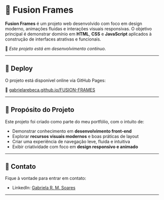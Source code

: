 # 🎨 Fusion Frames

**Fusion Frames** é um projeto web desenvolvido com foco em design moderno, animações fluidas e interações visuais responsivas. O objetivo principal é demonstrar domínio em **HTML**, **CSS** e **JavaScript** aplicados à construção de interfaces atrativas e funcionais.

📍 *Este projeto está em desenvolvimento contínuo.*

---

## 🚀 Deploy

O projeto está disponível online via GitHub Pages:

🔗 [gabrielarebeca.github.io/FUSION-FRAMES](https://gabrielarebeca.github.io/FUSION-FRAMES/)

---

## 💼 Propósito do Projeto

Este projeto foi criado como parte do meu portfólio, com o intuito de:

- Demonstrar conhecimento em **desenvolvimento front-end**
- Explorar **recursos visuais modernos** e boas práticas de layout
- Criar uma experiência de navegação leve, fluida e intuitiva
- Exibir criatividade com foco em **design responsivo e animado**

---

## 🤝 Contato

Fique à vontade para entrar em contato:

- LinkedIn: [Gabriela R. M. Soares](https://www.linkedin.com/in/gabrielarmsoares/)

---
